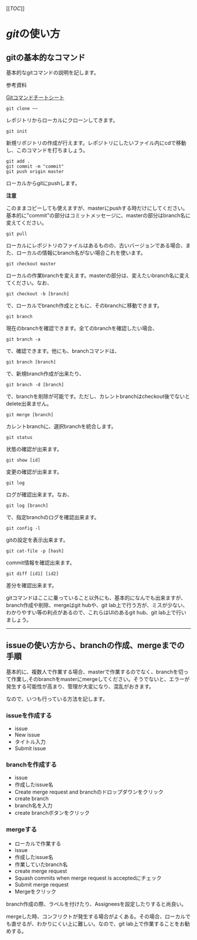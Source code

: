 [[_TOC_]]

# ***git***の使い方

## gitの基本的なコマンド

基本的なgitコマンドの説明を記します。

参考資料

[Gitコマンドチートシート](https://qiita.com/kamihork/items/36992c14c70b7477f40e)
```
git clone ~~
```
レポジトリからローカルにクローンしてきます。

```
git init
```
新規リポジトリの作成が行えます。レポジトリにしたいファイル内にcdで移動し、このコマンドを打ちましょう。

```
git add .
git commit -m "commit"
git push origin master
```
ローカルからgitにpushします。

**注意**

このままコピーしても使えますが、masterにpushする時だけにしてください。
基本的に"commit"の部分はコミットメッセージに、masterの部分はbranch名に変えてください。

```
git pull
```
ローカルにレポジトリのファイルはあるものの、古いバージョンである場合、また、ローカルの情報にbranch名がない場合これを使います。

```
git checkout master
```
ローカルの作業branchを変えます。masterの部分は、変えたいbranch名に変えてください。なお、
```
git checkout -b [branch]
```
で、ローカルでbranch作成とともに、そのbranchに移動できます。

```
git branch
```
現在のbranchを確認できます。全てのbranchを確認したい場合、
```
git branch -a
```
で、確認できます。他にも、branchコマンドは、
```
git branch [branch]
```
で、新規branch作成が出来たり、
```
git branch -d [branch]

```
で、branchを削除が可能です。ただし、カレントbranchはcheckout後でないとdelete出来ません。

```
git merge [branch]
```
カレントbranchに、選択branchを統合します。

```
git status
```
状態の確認が出来ます。

```
git show [id]
```
変更の確認が出来ます。

```
git log
```
ログが確認出来ます。なお、
```
git log [branch]
```
で、指定branchのログを確認出来ます。

```
git config -l 
```
gitの設定を表示出来ます。

```
git cat-file -p [hash]
```
commit情報を確認出来ます。

```
git diff [id1] [id2]
```
差分を確認出来ます。

gitコマンドはここに乗っていること以外にも、基本的になんでも出来ますが、branch作成や削除、mergeはgit hubや、git lab上で行う方が、ミスが少ない、わかりやすい等の利点があるので、これらはUIのあるgit hub、git lab上で行いましょう。

---

## issueの使い方から、branchの作成、mergeまでの手順

基本的に、複数人で作業する場合、masterで作業するのでなく、branchを切って作業し,そのbranchをmasterにmergeしてください。そうでないと、エラーが発生する可能性が高まり、管理が大変になり、混乱がおきます。

なので、いつも行っている方法を記します。

### issueを作成する

* issue
* New issue
* タイトル入力
* Submit issue

### branchを作成する

* issue
* 作成したissue名
* Create merge request and branchのドロップダウンをクリック
* create branch
* branch名を入力
* create branchボタンをクリック

### mergeする

* ローカルで作業する
* issue
* 作成したissue名
* 作業していたbranch名
* create merge request
* Squash commits when merge request is acceptedにチェック
* Submit merge request
* Mergeをクリック

branch作成の際、ラベルを付けたり、Assigneesを設定したりすると尚良い。

mergeした時、コンフリクトが発生する場合がよくある。その場合、ローカルでも直せるが、わかりにくい上に難しい。なので、git lab上で作業することをお勧めする。
